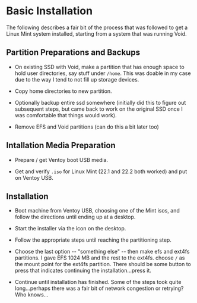 # Basic Installation

The following describes a fair bit of the process that was followed to
get a Linux Mint system installed, starting from a system that was
running Void.

## Partition Preparations and Backups

* On existing SSD with Void, make a partition that has enough space to
  hold user directories, say stuff under `/home`.  This was doable in
  my case due to the way I tend to not fill up storage devices.
  
* Copy home directories to new partition.
  
* Optionally backup entire ssd somewhere (initially did this to figure
  out subsequent steps, but came back to work on the original SSD once
  I was comfortable that things would work).

* Remove EFS and Void partitions (can do this a bit later too)

## Intallation Media Preparation

* Prepare / get Ventoy boot USB media.

* Get and verify `.iso` for Linux Mint (22.1 and 22.2 both worked) and
  put on Ventoy USB.

## Installation

* Boot machine from Ventoy USB, choosing one of the Mint isos, and
  follow the directions until ending up at a desktop.

* Start the installer via the icon on the desktop.

* Follow the appropriate steps until reaching the partitioning step.

* Choose the last option -- "something else" -- then make efs and
  ext4fs partitions.  I gave EFS 1024 MB and the rest to the ext4fs.
  choose `/` as the mount point for the ext4fs partition.  There
  should be some button to press that indicates continuing the
  installation...press it.

* Continue until installation has finished.  Some of the steps took
  quite long...perhaps there was a fair bit of network congestion or
  retrying?  Who knows...

